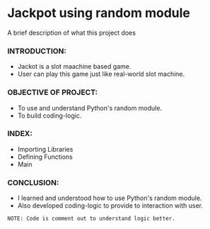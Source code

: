 # Jackpot using random module
A brief description of what this project does
### INTRODUCTION:
* Jackot is a slot maachine based game.
* User can play this game just like real-world slot machine.
### OBJECTIVE OF PROJECT:
* To use and understand Python's random module.
* To build coding-logic.
### INDEX:
* Importing Libraries
* Defining Functions
* Main
### CONCLUSION:
* I learned and understood how to use Python's random module.
* Also developed coding-logic to provide to interaction with user. 
```
NOTE: Code is comment out to understand logic better.
```
